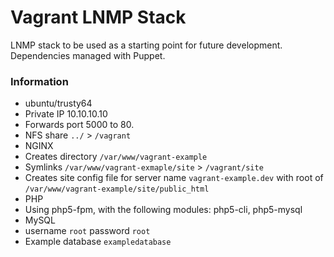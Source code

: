 # Vagrant LNMP Stack

LNMP stack to be used as a starting point for future development. Dependencies managed with Puppet.

### Information

- ubuntu/trusty64
 - Private IP 10.10.10.10
 - Forwards port 5000 to 80.
 - NFS share `../` > `/vagrant`
- NGINX
 - Creates directory `/var/www/vagrant-example`
 - Symlinks `/var/www/vagrant-exmaple/site` > `/vagrant/site`
 - Creates site config file for server name `vagrant-example.dev` with root of `/var/www/vagrant-example/site/public_html`
- PHP
 - Using php5-fpm, with the following modules: php5-cli, php5-mysql
- MySQL
 - username `root` password `root`
 - Example database `exampledatabase`
